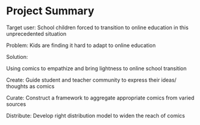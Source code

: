 # Project Summary

Target user: School children forced to transition to online education in this unprecedented situation

Problem: Kids are finding it hard to adapt to online education <br />



Solution:

Using comics to empathize and bring lightness to online school transition

Create: Guide student and teacher community to express their ideas/ thoughts as comics

Curate: Construct a framework to aggregate appropriate comics from varied sources

Distribute: Develop right distribution model to widen the reach of comics
